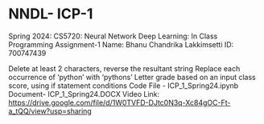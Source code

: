 # NNDL- ICP-1
 Spring 2024: CS5720: Neural Network Deep Learning: In Class Programming Assignment-1 
Name: Bhanu Chandrika Lakkimsetti ID: 700747439

Delete at least 2 characters, reverse the resultant string
Replace each occurrence of ‘python’ with ‘pythons’
Letter grade based on an input class score, using if statement conditions 
Code File - ICP_1_Spring24.ipynb Document- ICP_1_Spring24.DOCX
Video Link: https://drive.google.com/file/d/1W0TVFD-DJtc0N3q-Xc84gOC-Ft-a_tQQ/view?usp=sharing
